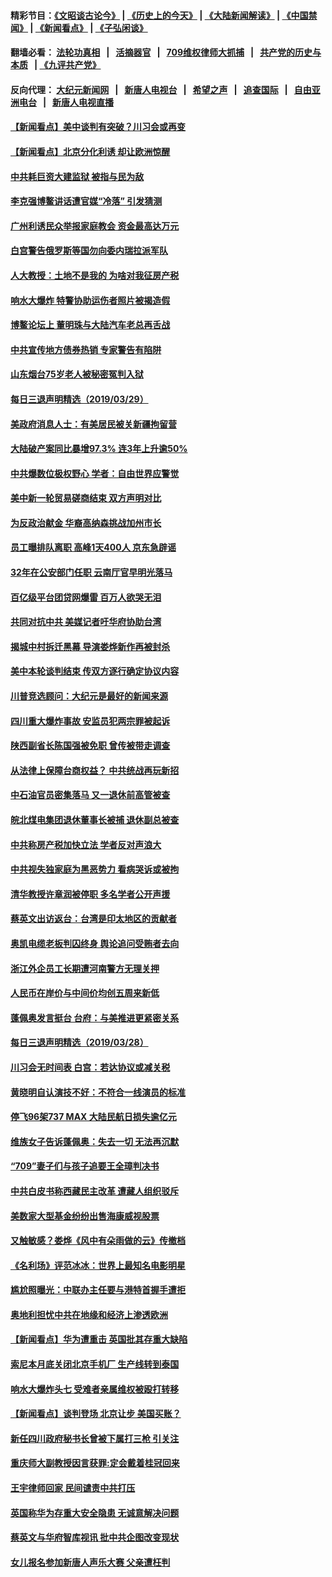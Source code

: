 #### 精彩节目：[《文昭谈古论今》](http://134.209.198.168/wenzhao) | [《历史上的今天》](http://134.209.198.168/today-in-history) | [《大陆新闻解读》](http://134.209.198.168/ntdtv-comedy) | [《中国禁闻》](http://134.209.198.168/ntdtv-news) | [《新闻看点》](http://134.209.198.168/news-insight) | [《子弘闲谈》](http://134.209.198.168/zihongxiantan/) 

  #### 翻墙必看： [法轮功真相](http://134.209.198.168:10000/videos/truth.html) &nbsp;&nbsp;|&nbsp;&nbsp; [活摘器官](http://134.209.198.168:10000/videos/res/Organs/) &nbsp;&nbsp;|&nbsp;&nbsp; [709维权律师大抓捕](http://134.209.198.168:10000/videos/709/) &nbsp;&nbsp;|&nbsp;&nbsp; [共产党的历史与本质](http://134.209.198.168:10000/videos/ccp.html) &nbsp;&nbsp;| [《九评共产党》](http://134.209.198.168:10000/videos/jiuping/) 

#### 反向代理： [大纪元新闻网](http://134.209.198.168:10080/) &nbsp;&nbsp;|&nbsp;&nbsp; [新唐人电视台](http://134.209.198.168:8000/) &nbsp;&nbsp;|&nbsp;&nbsp; [希望之声](http://134.209.198.168:8200/) &nbsp;&nbsp;|&nbsp;&nbsp; [追查国际](http://134.209.198.168:10010/) &nbsp;&nbsp;|&nbsp;&nbsp; [自由亚洲电台](http://134.209.198.168:9800/) &nbsp;&nbsp;|&nbsp;&nbsp; [新唐人电视直播](http://134.209.198.168/) 

#### [【新闻看点】美中谈判有突破？川习会或再变](../pages/nsc413/n11149469.md?t=03292137) 

#### [【新闻看点】北京分化利诱 却让欧洲惊醒](../pages/nsc413/n11149321.md?t=03292137) 

#### [中共耗巨资大建监狱 被指与民为敌](../pages/nsc413/n11149626.md?t=03292137) 

#### [李克强博鳌讲话遭官媒“冷落” 引发猜测](../pages/nsc413/n11149498.md?t=03292137) 

#### [广州利诱民众举报家庭教会 资金最高达万元](../pages/nsc413/n11149621.md?t=03292137) 

#### [白宫警告俄罗斯等国勿向委内瑞拉派军队](../pages/nsc413/n11149658.md?t=03292137) 

#### [人大教授：土地不是我的 为啥对我征房产税](../pages/nsc413/n11149681.md?t=03292137) 

#### [响水大爆炸 特警协助运伤者照片被揭造假](../pages/nsc413/n11149601.md?t=03292137) 

#### [博鳌论坛上 董明珠与大陆汽车老总再舌战](../pages/nsc413/n11149364.md?t=03292137) 

#### [中共宣传地方债券热销 专家警告有陷阱](../pages/nsc413/n11149444.md?t=03292137) 

#### [山东烟台75岁老人被秘密冤判入狱](../pages/nsc413/n11149276.md?t=03292137) 

#### [每日三退声明精选（2019/03/29）](../pages/nsc413/n11149495.md?t=03292137) 

#### [美政府消息人士：有美居民被关新疆拘留营](../pages/nsc413/n11149339.md?t=03292137) 

#### [大陆破产案同比暴增97.3% 连3年上升逾50%](../pages/nsc413/n11149023.md?t=03292137) 

#### [中共爆数位极权野心 学者：自由世界应警觉](../pages/nsc413/n11148990.md?t=03292137) 

#### [美中新一轮贸易磋商结束 双方声明对比](../pages/nsc413/n11149183.md?t=03292137) 

#### [为反政治献金 华裔高纳森挑战加州市长](../pages/nsc413/n11147254.md?t=03292137) 

#### [员工曝排队离职 高峰1天400人 京东急辟谣](../pages/nsc413/n11149194.md?t=03292137) 

#### [32年在公安部门任职 云南厅官早明光落马](../pages/nsc413/n11148873.md?t=03292137) 

#### [百亿级平台团贷网爆雷 百万人欲哭无泪](../pages/nsc413/n11149024.md?t=03292137) 


#### [共同对抗中共 美媒记者吁华府协助台湾](../pages/nsc413/n11147918.md?t=03292137) 

#### [揭城中村拆迁黑幕 导演娄烨新作再被封杀](../pages/nsc413/n11149028.md?t=03292137) 

#### [美中本轮谈判结束 传双方逐行确定协议内容](../pages/nsc413/n11148669.md?t=03292137) 

#### [川普竞选顾问：大纪元是最好的新闻来源](../pages/nsc413/n11148646.md?t=03292137) 

#### [四川重大爆炸事故 安监员犯两宗罪被起诉](../pages/nsc413/n11148758.md?t=03292137) 

#### [陕西副省长陈国强被免职 曾传被带走调查](../pages/nsc413/n11148429.md?t=03292137) 

#### [从法律上保障台商权益？ 中共统战再玩新招](../pages/nsc413/n11148235.md?t=03292137) 

#### [中石油官员密集落马 又一退休前高管被查](../pages/nsc413/n11148396.md?t=03292137) 

#### [皖北煤电集团退休董事长被捕 退休副总被查](../pages/nsc413/n11148067.md?t=03292137) 

#### [中共称房产税加快立法 学者反对声浪大](../pages/nsc413/n11148027.md?t=03292137) 

#### [中共视失独家庭为黑恶势力 看病哭诉或被拘](../pages/nsc413/n11147424.md?t=03292137) 

#### [清华教授许章润被停职 多名学者公开声援](../pages/nsc413/n11147953.md?t=03292137) 

#### [蔡英文出访返台：台湾是印太地区的贡献者](../pages/nsc413/n11148140.md?t=03292137) 

#### [奥凯电缆老板判囚终身 舆论追问受贿者去向](../pages/nsc413/n11147936.md?t=03292137) 

#### [浙江外企员工长期遭河南警方无理关押](../pages/nsc413/n11147812.md?t=03292137) 

#### [人民币在岸价与中间价均创五周来新低](../pages/nsc413/n11147586.md?t=03292137) 

#### [蓬佩奥发言挺台 台府：与美推进更紧密关系](../pages/nsc413/n11147966.md?t=03292137) 

#### [每日三退声明精选（2019/03/28）](../pages/nsc413/n11147927.md?t=03292137) 

#### [川习会无时间表 白宫：若达协议或减关税](../pages/nsc413/n11147333.md?t=03292137) 

#### [黄晓明自认演技不好：不符合一线演员的标准](../pages/nsc413/n11147287.md?t=03292137) 

#### [停飞96架737 MAX 大陆民航日损失逾亿元](../pages/nsc413/n11147390.md?t=03292137) 

#### [维族女子告诉蓬佩奥：失去一切 无法再沉默](../pages/nsc413/n11135743.md?t=03292137) 

#### [“709”妻子们与孩子追要王全璋判决书](../pages/nsc413/n11147264.md?t=03292137) 

#### [中共白皮书称西藏民主改革 遭藏人组织驳斥](../pages/nsc413/n11147237.md?t=03292137) 

#### [美数家大型基金纷纷出售海康威视股票](../pages/nsc413/n11147111.md?t=03292137) 

#### [又触敏感？娄烨《风中有朵雨做的云》传撤档](../pages/nsc413/n11146867.md?t=03292137) 

#### [《名利场》评范冰冰：世界上最知名电影明星](../pages/nsc413/n11147026.md?t=03292137) 

#### [尴尬照曝光：中联办主任要与港特首握手遭拒](../pages/nsc413/n11146748.md?t=03292137) 

#### [奥地利担忧中共在地缘和经济上渗透欧洲](../pages/nsc413/n11147131.md?t=03292137) 

#### [【新闻看点】华为遭重击 英国批其存重大缺陷](../pages/nsc413/n11146848.md?t=03292137) 

#### [索尼本月底关闭北京手机厂 生产线转到泰国](../pages/nsc413/n11146898.md?t=03292137) 

#### [响水大爆炸头七 受难者亲属维权被殴打转移](../pages/nsc413/n11146873.md?t=03292137) 

#### [【新闻看点】谈判登场 北京让步 美国买账？](../pages/nsc413/n11146749.md?t=03292137) 

#### [新任四川政府秘书长曾被下属打三枪 引关注](../pages/nsc413/n11146922.md?t=03292137) 

#### [重庆师大副教授因言获罪:定会戴着桂冠回来](../pages/nsc413/n11146982.md?t=03292137) 

#### [王宇律师回家 民间谴责中共打压](../pages/nsc413/n11146459.md?t=03292137) 

#### [英国称华为存重大安全隐患 无诚意解决问题](../pages/nsc413/n11146736.md?t=03292137) 

#### [蔡英文与华府智库视讯 批中共企图改变现状](../pages/nsc413/n11145202.md?t=03292137) 

#### [女儿报名参加新唐人声乐大赛 父亲遭枉判](../pages/nsc413/n11146503.md?t=03292137) 

